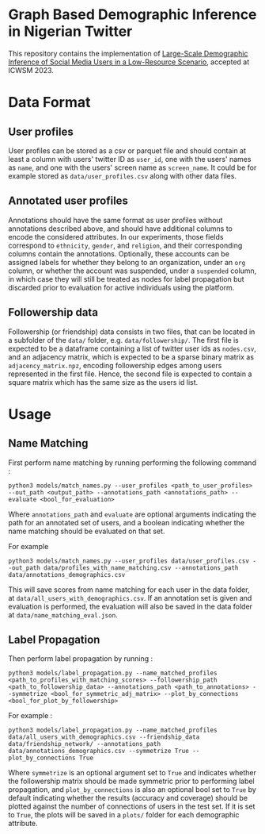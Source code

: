 # Graph Based Demographic Inference in Nigerian Twitter
This repository contains the implementation of [Large-Scale Demographic Inference of Social Media Users in a Low-Resource Scenario](https://ojs.aaai.org/index.php/ICWSM/article/view/22165/21944), accepted at ICWSM 2023.

# Data Format
## User profiles
User profiles can be stored as a csv or parquet file and should contain at least a column with users' twitter ID as `user_id`, one with the users' names as `name`, and one with the users' screen name as `screen_name`. It could be for example stored as `data/user_profiles.csv` along with other data files. 
## Annotated user profiles 
Annotations should have the same format as user profiles without annotations described above, and should have additional columns to encode the considered attributes. In our experiments, those fields correspond to `ethnicity`, `gender`, and `religion`, and their corresponding columns contain the annotations. Optionally, these accounts can be assigned labels for whether they belong to an organization, under an `org` column, or whether the account was suspended, under a `suspended` column, in which case they will still be treated as nodes for label propagation but discarded prior to evaluation for active individuals using the platform. 
## Followership data
Followership (or friendship) data consists in two files, that can be located in a subfolder of the `data/` folder, e.g. `data/followership/`. The first file is expected to be a dataframe containing a list of twitter user ids as `nodes.csv`, and an adjacency matrix, which is expected to be a sparse binary matrix as `adjacency_matrix.npz`, encoding followership edges among users represented in the first file. Hence, the second file is expected to contain a square matrix which has the same size as the users id list. 


# Usage
## Name Matching
First perform name matching by running performing the following command :
```
python3 models/match_names.py --user_profiles <path_to_user_profiles> --out_path <output_path> --annotations_path <annotations_path> --evaluate <bool_for_evaluation>
```
Where `annotations_path` and `evaluate` are optional arguments indicating the path for an annotated set of users, and a boolean indicating whether the name matching should be evaluated on that set. 

For example
```
python3 models/match_names.py --user_profiles data/user_profiles.csv --out_path data/profiles_with_name_matching.csv --annotations_path data/annotations_demographics.csv
```
This will save scores from name matching for each user in the data folder, at `data/all_users_with_demographics.csv`. If an annotation set is given and evaluation is performed, the evaluation will also be saved in the data folder at `data/name_matching_eval.json`. 

## Label Propagation
Then perform label propagation by running : 
```
python3 models/label_propagation.py --name_matched_profiles <path_to_profiles_with_matching_scores> --followership_path <path_to_followership_data> --annotations_path <path_to_annotations> --symmetrize <bool_for_symmetric_adj_matrix> --plot_by_connections <bool_for_plot_by_followership>
```
For example :
```
python3 models/label_propagation.py --name_matched_profiles data/all_users_with_demographics.csv --friendship_data data/friendship_network/ --annotations_path data/annotations_demographics.csv --symmetrize True --plot_by_connections True
```
Where `symmetrize` is an optional argument set to `True` and indicates whether the followership matrix should be made symmetric prior to performing label propagation, and `plot_by_connections` is also an optional bool set to `True` by default indicating whether the results (accuracy and coverage) should be plotted against the number of connections of users in the test set. If it is set to `True`, the plots will be saved in a `plots/` folder for each demographic attribute. 